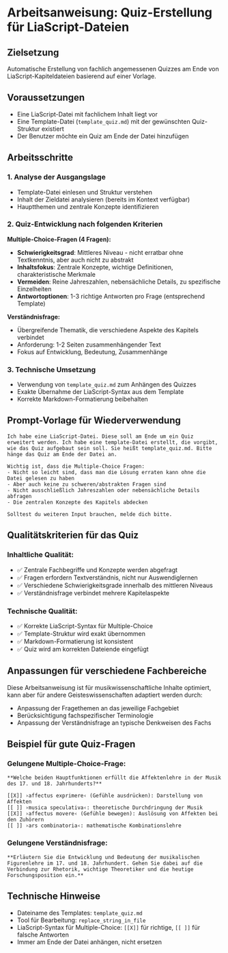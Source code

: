 # Arbeitsanweisung: Quiz-Erstellung für LiaScript-Dateien

## Zielsetzung
Automatische Erstellung von fachlich angemessenen Quizzes am Ende von LiaScript-Kapiteldateien basierend auf einer Vorlage.

## Voraussetzungen
- Eine LiaScript-Datei mit fachlichem Inhalt liegt vor
- Eine Template-Datei (`template_quiz.md`) mit der gewünschten Quiz-Struktur existiert
- Der Benutzer möchte ein Quiz am Ende der Datei hinzufügen

## Arbeitsschritte

### 1. Analyse der Ausgangslage
- Template-Datei einlesen und Struktur verstehen
- Inhalt der Zieldatei analysieren (bereits im Kontext verfügbar)
- Hauptthemen und zentrale Konzepte identifizieren

### 2. Quiz-Entwicklung nach folgenden Kriterien

**Multiple-Choice-Fragen (4 Fragen):**
- **Schwierigkeitsgrad**: Mittleres Niveau - nicht erratbar ohne Textkenntnis, aber auch nicht zu abstrakt
- **Inhaltsfokus**: Zentrale Konzepte, wichtige Definitionen, charakteristische Merkmale
- **Vermeiden**: Reine Jahreszahlen, nebensächliche Details, zu spezifische Einzelheiten
- **Antwortoptionen**: 1-3 richtige Antworten pro Frage (entsprechend Template)

**Verständnisfrage:**
- Übergreifende Thematik, die verschiedene Aspekte des Kapitels verbindet
- Anforderung: 1-2 Seiten zusammenhängender Text
- Fokus auf Entwicklung, Bedeutung, Zusammenhänge

### 3. Technische Umsetzung
- Verwendung von `template_quiz.md` zum Anhängen des Quizzes
- Exakte Übernahme der LiaScript-Syntax aus dem Template
- Korrekte Markdown-Formatierung beibehalten

## Prompt-Vorlage für Wiederverwendung

```
Ich habe eine LiaScript-Datei. Diese soll am Ende um ein Quiz erweitert werden. Ich habe eine template-Datei erstellt, die vorgibt, wie das Quiz aufgebaut sein soll. Sie heißt template_quiz.md. Bitte hänge das Quiz am Ende der Datei an. 

Wichtig ist, dass die Multiple-Choice Fragen:
- Nicht so leicht sind, dass man die Lösung erraten kann ohne die Datei gelesen zu haben
- Aber auch keine zu schweren/abstrakten Fragen sind
- Nicht ausschließlich Jahreszahlen oder nebensächliche Details abfragen
- Die zentralen Konzepte des Kapitels abdecken

Solltest du weiteren Input brauchen, melde dich bitte.
```

## Qualitätskriterien für das Quiz

### Inhaltliche Qualität:
- ✅ Zentrale Fachbegriffe und Konzepte werden abgefragt
- ✅ Fragen erfordern Textverständnis, nicht nur Auswendiglernen
- ✅ Verschiedene Schwierigkeitsgrade innerhalb des mittleren Niveaus
- ✅ Verständnisfrage verbindet mehrere Kapitelaspekte

### Technische Qualität:
- ✅ Korrekte LiaScript-Syntax für Multiple-Choice
- ✅ Template-Struktur wird exakt übernommen
- ✅ Markdown-Formatierung ist konsistent
- ✅ Quiz wird am korrekten Dateiende eingefügt

## Anpassungen für verschiedene Fachbereiche
Diese Arbeitsanweisung ist für musikwissenschaftliche Inhalte optimiert, kann aber für andere Geisteswissenschaften adaptiert werden durch:
- Anpassung der Fragethemen an das jeweilige Fachgebiet
- Berücksichtigung fachspezifischer Terminologie
- Anpassung der Verständnisfrage an typische Denkweisen des Fachs

## Beispiel für gute Quiz-Fragen

### Gelungene Multiple-Choice-Frage:
```
**Welche beiden Hauptfunktionen erfüllt die Affektenlehre in der Musik des 17. und 18. Jahrhunderts?**

[[X]] ›affectus exprimere‹ (Gefühle ausdrücken): Darstellung von Affekten
[[ ]] ›musica speculativa‹: theoretische Durchdringung der Musik
[[X]] ›affectus movere‹ (Gefühle bewegen): Auslösung von Affekten bei den Zuhörern
[[ ]] ›ars combinatoria‹: mathematische Kombinationslehre
```

### Gelungene Verständnisfrage:
```
**Erläutern Sie die Entwicklung und Bedeutung der musikalischen Figurenlehre im 17. und 18. Jahrhundert. Gehen Sie dabei auf die Verbindung zur Rhetorik, wichtige Theoretiker und die heutige Forschungsposition ein.**
```

## Technische Hinweise
- Dateiname des Templates: `template_quiz.md`
- Tool für Bearbeitung: `replace_string_in_file`
- LiaScript-Syntax für Multiple-Choice: `[[X]]` für richtige, `[[ ]]` für falsche Antworten
- Immer am Ende der Datei anhängen, nicht ersetzen